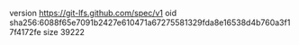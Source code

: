 version https://git-lfs.github.com/spec/v1
oid sha256:6088f65e7091b2427e610471a67275581329fda8e16538d4b760a3f17f4172fe
size 39222
